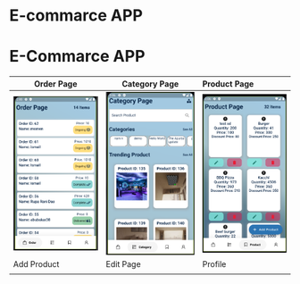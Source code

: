 
# E-commarce APP


# E-Commarce APP






| Order Page | Category Page     | Product Page     |
| --------  | -------  | :------------------------- |
| ![orderPage](https://github.com/SimantoTareq/Flutter-Practise/blob/main/order_app/read/orderPage.PNG)  | ![categoryPage](https://github.com/SimantoTareq/Flutter-Practise/blob/main/order_app/read/categoryPage.PNG) |   ![orderPage](https://github.com/SimantoTareq/Flutter-Practise/blob/main/order_app/read/productPage.PNG)                          |
| Add Product | Edit Page     | Profile            |
|            |       |       |

